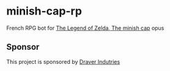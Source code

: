 
# minish-cap-rp

 French RPG bot for [The Legend of Zelda, The minish cap](https://zelda.fandom.com/fr/wiki/The_Legend_of_Zelda_:_The_Minish_Cap) opus

## Sponsor

This project is sponsored by [Draver Indutries](https://github.com/DraverBot/)
